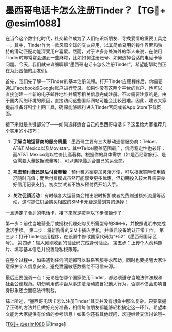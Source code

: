 # 墨西哥电话卡怎么注册Tinder？【TG💪+ @esim1088】

在当今这个数字化时代，社交软件成为了人们结识新朋友、寻找爱情的重要工具之一。其中，Tinder作为一款风靡全球的交友应用，以其简单易用的操作界面和独特的滑动匹配功能深受用户喜爱。然而，对于许多身处海外的华人来说，在使用Tinder时却常常会遇到一些麻烦，比如如何注册账号、如何选择合适的电话卡等问题。今天，我们就来详细聊聊“墨西哥电话卡怎么注册Tinder”，希望能帮助到正在为此苦恼的朋友们。

首先，我们先了解一下Tinder的基本注册流程。打开Tinder应用程序后，你需要通过Facebook或Google账户进行登录。如果你没有这两个平台的账户，也可以直接创建一个新的电子邮件地址并填写相关信息完成注册。不过需要注意的是，由于国内网络环境的原因，直接访问这些国际网站可能会比较困难。因此，建议大家提前准备好科学上网工具，确保能够顺利进入Tinder官网或者App Store下载页面。

接下来就是关键部分了——如何选择适合自己的墨西哥电话卡？这里给大家推荐几个实用的小技巧：

1. **了解当地运营商的服务质量**：墨西哥主要有三大移动通信服务商：Telcel、AT&T Mexico以及Movistar。其中Telcel覆盖范围最广，信号稳定性也较好；而AT&T Mexico则以性价比高著称。根据你的具体需求（如是否经常旅行、是否需要大量数据流量等），可以选择最适合自己的运营商。

2. **考虑预付费还是后付费套餐**：预付费方案更加灵活方便，可以根据实际使用情况随时充值；而后付费模式虽然可能享受更多优惠，但初期投入较大且需要良好信用记录支持。初次尝试者不妨从预付费开始入手。

3. **关注促销活动**：有时候各大运营商会推出限时折扣或者免费赠送额外流量等活动，这时抓住机会购买相应的SIM卡无疑是最划算的选择！

一旦选定了合适的电话卡，接下来就是按照以下步骤操作了：

第一步：前往当地营业厅或授权代理处购买所需型号的SIM卡，并按照说明书完成激活手续。
第二步：将新购得的SIM卡插入手机，并重启设备确认正常工作。
第三步：打开Tinder应用程序，在设置中修改国家代码为“+52”（墨西哥国际区号）。
第四步：输入刚刚收到的验证码完成身份验证。
第五步：上传个人资料照片、填写基本信息并设置隐私权限等。

在整个过程中，如果遇到任何问题都可以联系客服寻求帮助。同时也要提醒大家注意保护个人信息安全，避免泄露敏感数据给不可信来源。

最后还要强调一点：无论是在哪个国家使用Tinder，都必须遵守当地法律法规和社会公德规范。切勿利用该平台从事违法活动或冒犯他人行为，否则不仅会影响自身形象还会面临法律制裁。

综上所述，“墨西哥电话卡怎么注册Tinder”其实并没有想象中那么复杂。只要掌握了正确的方法并且做好充分准备，相信每位朋友都能够轻松搞定这一环节。希望本文能为大家提供有价值的参考信息！如果你还有其他疑问，欢迎继续交流讨论哦~

[[TG💪+ @esim1088](https://t.me/s/esim1088) ![Image](https://i.postimg.cc/4NQfJmqS/Snipaste-2025-05-13-00-14-12.png)]